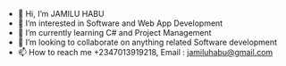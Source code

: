 - 👋 Hi, I’m JAMILU HABU
- 👀 I’m interested in Software and Web App Development
- 🌱 I’m currently learning C# and Project Management
- 💞️ I’m looking to collaborate on anything related Software development
- 📫 How to reach me +2347013919218, Email : jamiluhabu@gmail.com

<!---
jamhaka/jamhaka is a ✨ special ✨ repository because its `README.md` (this file) appears on your GitHub profile.
You can click the Preview link to take a look at your changes.
--->
